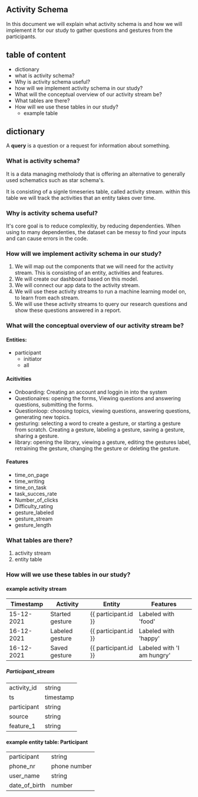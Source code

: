 ## Activity Schema
In this document we will explain what activity schema is and how we will implement it for our study to gather questions and gestures from the participants.

## table of content
- dictionary
- what is activity schema?
- Why is activity schema useful?
- how will we implement activity schema in our study?
- What will the conceptual overview of our activity stream be?
- What tables are there?
- How will we use these tables in our study?
	- example table
    
## dictionary
A **query** is a question or a request for information about something.


### What is activity schema?
It is a data managing metholody that is offering an alternative to generally used schematics such as star schema's.

It is consisting of a signle timeseries table, called activity stream.
within this table we will track the activities that an entity takes over time.

### Why is activity schema useful?
It's core goal is to reduce complexitiy, by reducing dependenties.
When using to many dependenties, the dataset can be messy to find your inputs and can cause errors in the code.

### How will we implement activity schema in our study?
1. We will map out the components that we will need for the activity stream. This is consisting of an entity, activities and features.
2. We will create our dashboard based on this model.
3. We will connect our app data to the activity stream.
4. We will use these activity streams to run a machine learning model on, to learn from each stream.
5. We will use these activity streams to query our research questions and show these questions answered in a report.


### What will the conceptual overview of our activity stream be?
#### Entities:
- participant
	- initiator
    - all
#### Acitivities
- Onboarding: Creating an account and loggin in into the system
- Questionaires: opening the forms, Viewing questions and answering questions, submitting the forms.
- Questionloop: choosing topics, viewing questions, answering questions, generating new topics.
- gesturing: selecting a word to create a gesture, or starting a gesture from scratch. Creating a gesture, labeling a gesture, saving a gesture, sharing a gesture.
- library: opening the library, viewing a gesture, editing the gestures label, retraining the gesture, changing the gesture or deleting the gesture.

#### Features
- time_on_page
- time_writing
- time_on_task
- task_succes_rate
- Number_of_clicks
- Difficulty_rating
- gesture_labeled
- gesture_stream
- gesture_length



### What tables are there?
1. activity stream
2. entity table

### How will we use these tables in our study?

#### example activity stream

| Timestamp |Activity      		|Entity 	|Features     |
|---------- |-------------------|-----------|-------------|
|15-12-2021 | Started gesture   | {{ participant.id }}  | Labeled with 'food' |
|16-12-2021 | Labeled gesture    | {{ participant.id }}  | Labeled with 'happy' |
|16-12-2021 | Saved gesture      | {{ participant.id }}  | Labeled with 'I am hungry' | 

##### Participant_stream
|                |                               |
|----------------|-------------------------------|
|activity_id	 |string	         |
|ts	 |	timestamp	|
| participant	 | string	|
| source	 | string	|
| feature_1	 | string	|


#### example entity table: Participant
|                |                               |
|----------------|-------------------------------|
| participant	 | string	     |
| phone_nr       | phone number  |
| user_name		 | string	     |
| date_of_birth  | number	     |
